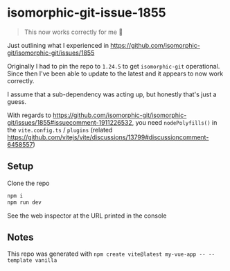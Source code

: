 # isomorphic-git-issue-1855

> This now works correctly for me 🎉

Just outlining what I experienced in <https://github.com/isomorphic-git/isomorphic-git/issues/1855>

Originally I had to pin the repo to `1.24.5` to get `isomorphic-git` operational. Since then I've been able to update to the latest and it appears to now work correctly.

I assume that a sub-dependency was acting up, but honestly that's just a guess.

With regards to <https://github.com/isomorphic-git/isomorphic-git/issues/1855#issuecomment-1911226532>, you need `nodePolyfills()` in the `vite.config.ts` / `plugins` (related <https://github.com/vitejs/vite/discussions/13799#discussioncomment-6458557>)


## Setup
Clone the repo

```bash
npm i
npm run dev
```

See the web inspector at the URL printed in the console

## Notes
This repo was generated with `npm create vite@latest my-vue-app -- --template vanilla`